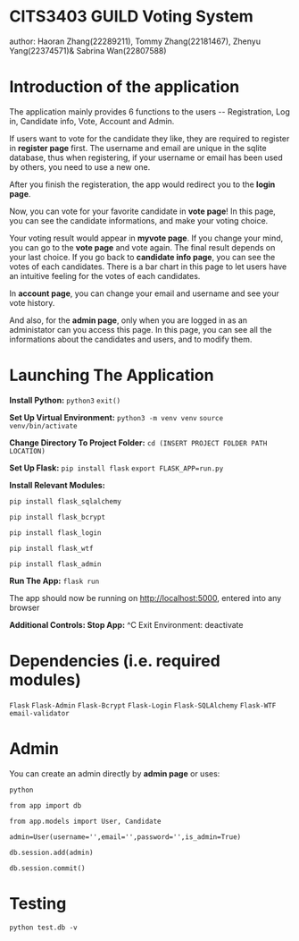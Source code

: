 # CITS3403 GUILD Voting System
author: Haoran Zhang(22289211), Tommy Zhang(22181467), Zhenyu Yang(22374571)& Sabrina Wan(22807588)

# Introduction of the application
The application mainly provides 6 functions to the users -- Registration, Log in, Candidate info, Vote, Account and Admin.

If users want to vote for the candidate they like, they are required to register in **register page** first. The username and email are unique in the sqlite database, thus when registering, if your username or email has been used by others, you need to use a new one.

After you finish the registeration, the app would redirect you to the **login page**. 

Now, you can vote for your favorite candidate in **vote page**! In this page, you can see the candidate informations, and make your voting choice.

Your voting result would appear in **myvote page**. If you change your mind, you can go to the **vote page** and vote again. The final result depends on your last choice. If you go back to **candidate info page**, you can see the votes of each candidates. There is a bar chart in this page to let users have an intuitive feeling for the votes of each candidates. 

In **account page**, you can change your email and username and see your vote history.

And also, for the **admin page**, only when you are logged in as an administator can you access this page. In this page, you can see all the informations about the candidates and users, and to modify them.

# Launching The Application
**Install Python:** `python3` `exit()`

**Set Up Virtual Environment:** `python3 -m venv venv`  `source venv/bin/activate`

**Change Directory To Project Folder:** `cd (INSERT PROJECT FOLDER PATH LOCATION)`

**Set Up Flask:** `pip install flask` `export FLASK_APP=run.py`

**Install Relevant Modules:** 

`pip install flask_sqlalchemy`

`pip install flask_bcrypt`

`pip install flask_login` 

`pip install flask_wtf` 

`pip install flask_admin`

**Run The App:** `flask run`

The app should now be running on [http://localhost:5000](http://localhost:5000), entered into any browser

**Additional Controls: Stop App:** ^C Exit Environment: deactivate

# Dependencies (i.e. required modules)
`Flask`
`Flask-Admin`
`Flask-Bcrypt`
`Flask-Login`
`Flask-SQLAlchemy`
`Flask-WTF`
`email-validator`

# Admin
You can create an admin directly by **admin page** or uses:

`python`

`from app import db`

`from app.models import User, Candidate`

`admin=User(username='',email='',password='',is_admin=True)`

`db.session.add(admin)`

`db.session.commit()`

# Testing
`python test.db -v`
